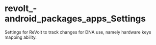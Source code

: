 revolt_-android_packages_apps_Settings
======================================

Settings for ReVolt to track changes for DNA use, namely hardware keys mapping ability.
